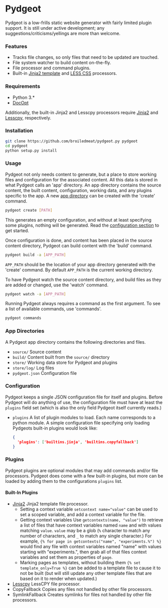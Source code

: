 # Pydgeot
Pydgeot is a low-frills static website generator with fairly limited plugin support. It is still under active
development; any suggestions/criticisms/yellings are more than welcome.

### Features
- Tracks file changes, so only files that need to be updated are touched.
- File system watcher to build content on-the-fly.
- File processor and command plugins.
- Built-in [Jinja2 template](http://jinja.pocoo.org/docs/) and [LESS CSS](http://lesscss.org/) processors.

### Requirements
- Python 3.*
- [DocOpt](https://github.com/docopt/docopt)

Additionally, the built-in Jinja2 and Lesscpy processors require [Jinja2](https://github.com/mitsuhiko/jinja2) and
[Lesscpy](https://github.com/robotis/Lesscpy), respectively.

### Installation
```bash
git clone https://github.com/broiledmeat/pydgeot.py pydgeot
cd pydgeot
python setup.py install
```

### Usage
Pydgeot not only needs content to generate, but a place to store working files and configuration for the associated
content. All this data is stored in what Pydgeot calls an 'app' directory. An app directory contains the source content,
the built content, configuration, working data, and any plugins specific to the app. A new
[app directory](#_app_directories) can be created with the 'create' command.

```bash
pydgeot create [PATH]
```

This generates an empty configuration, and without at least specifying some plugins, nothing will be generated. Read the
[configuration section](#_configuration) to get started.

Once configuration is done, and content has been placed in the source content directory, Pydgeot can build content with
the 'build' command.
```bash
pydgeot build -a [APP_PATH]
```
`APP_PATH` should be the location of your app directory generated with the 'create' command. By default `APP_PATH` is
the current working directory.

To have Pydgeot watch the source content directory, and build files as they are added or changed, use the 'watch'
command.
```bash
pydgeot watch -a [APP_PATH]
```

Running Pydgeot always requires a command as the first argument. To see a list of available commands, use 'commands'.
```bash
pydgeot commands
```

### App Directories<a id="_app_directories"></a>
A Pydgeot app directory contains the following directories and files.

- `source/` Source content
- `build/` Content built from the `source/` directory
- `store/` Working data store for Pydgeot and plugins
- `store/log/` Log files
- `pydgeot.json` Configuration file

### Configuration<a id="_configuration"></a>
Pydgeot keeps a single JSON configuration file for itself and plugins. Before Pydgeot will do anything of use, the
configuration file must have at least the `plugins` field set (which is also the only field Pydgeot itself currently
reads.)

- `plugins`
  A list of plugin modules to load. Each name corresponds to a python module. A simple configuration file specifying
  only loading Pydgeots built-in plugins would look like:

  ```json
  {
    'plugins': ['builtins.jinja', 'builtins.copyfallback']
  }
  ```

### Plugins
Pydgeot plugins are optional modules that may add commands and/or file processors. Pydgeot does come with a few built-in
plugins, but more can be loaded by adding them to the configurations `plugins` list.

#### Built-In Plugins
- [Jinja2](https://github.com/mitsuhiko/jinja2)
  Jinja2 template file processor.
  - Setting a context variable
    `setcontext name="value"` can be used to set a scoped variable, and add a context variable for the file.
  - Getting context variables
    Use `getcontexts(name, "value")` to retrieve a list of files that have context variables named `name` and with
    values matching `value`. `value` may be a glob (`%` character to match any number of characters, and `_` to match
    any single character.)
    For example, `{% for page in getcontexts("name", "experiments.%") %}` would
    find any file with context variables named "name" with values starting with "experiments.", then grab all of that
    files context variables and set them as properties of `page`.
  - Marking pages as templates, without building them
    `{% set template_only=True %}` can be added to a template file to cause it to not be built (but will still update
    any other template files that are based on it to
  render when updated.)
- [Lesscpy](https://github.com/robotis/Lesscpy)
  LessCPY file processor.
- CopyFallback
  Copies any files not handled by other file processors.
- SymlinkFallback
  Creates symlinks for files not handled by other file processors.
